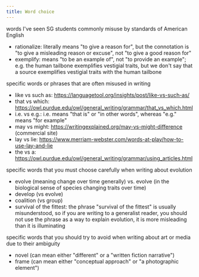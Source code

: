 ```yaml
---
title: Word choice
---
```


words I've seen SG students commonly misuse by standards of American English

- rationalize: literally means "to give a reason for", but the connotation is "to give a misleading reason or excuse", not "to give a good reason for"
- exemplify: means "to be an example of", not "to provide an example"; e.g. the human tailbone exemplifies vestigial traits, but we don't say that a source exemplifies vestigial traits with the human tailbone

specific words or phrases that are often misused in writing

- like vs such as: https://languagetool.org/insights/post/like-vs-such-as/
- that vs which: https://owl.purdue.edu/owl/general_writing/grammar/that_vs_which.html
- i.e. vs e.g.: i.e. means "that is" or "in other words", whereas "e.g." means "for example"
- may vs might:  https://writingexplained.org/may-vs-might-difference (commercial site)
- lay vs lie: https://www.merriam-webster.com/words-at-play/how-to-use-lay-and-lie
- the vs a: https://owl.purdue.edu/owl/general_writing/grammar/using_articles.html

specific words that you must choose carefully when writing about evolution

- evolve (meaning change over time generally) vs. evolve (in the biological sense of species changing traits over time)
- develop (vs evolve)
- coalition (vs group)
- survival of the fittest: the phrase "survival of the fittest" is usually misunderstood, so if you are writing to a generalist reader, you should not use the phrase as a way to explain evolution, it is more misleading than it is illuminating

specific words that you should try to avoid when writing about art or media due to their ambiguity

- novel (can mean either "different" or a "written fiction narrative")
- frame (can mean either "conceptual approach" or "a photographic element")

<!-- - examples for revision
	- "To culminate, the appeal of antiheroes is influenced by many factors, such as physical traits that audiences can recognize and find appealing." -->
<!-- last updated 2023-20-09 -->

